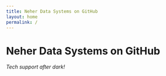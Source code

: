```yaml
---
title: Neher Data Systems on GitHub
layout: home
permalink: /
---
```


# Neher Data Systems on GitHub

<i>Tech support after dark!</i>
